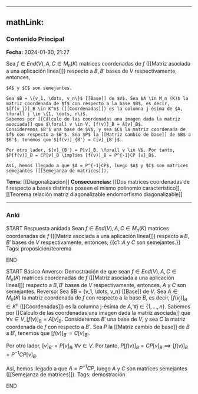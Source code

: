 
---
mathLink:
---
### Contenido Principal

**Fecha:** 2024-01-30, 21:27

Sea $f \in End(V), A, C \in M_n (K)$ matrices coordenadas de $f$ ([[Matriz asociada a una aplicación lineal]]) respecto a $B, B'$ bases de $V$ respectivamente, entonces,
```ad-proposition
$A$ y $C$ son semejantes.

```


```ad-proof
Sea $B = \{v_1, \dots, v_n\}$ [[Base]] de $V$. Sea $A \in M_n (K)$ la matriz coordenada de $f$ con respecto a la base $B$, es decir, $[f(v_j)]_B \in K^n$ ([[Coordenadas]]) es la columna j-ésima de $A, \forall j \in \{1, \dots, n\}$.
Sabemos por [[Cálculo de las coordenadas una imagen dada la matriz asociada]] que $\forall v \in V, [f(v)]_B = A[v]_B$.
Consideremos $B'$ una base de $V$, y sea $C$ la matriz coordenada de $f$ con respecto a $B'$. Sea $P$ la [[Matriz cambio de base]] de $B$ a $B'$, tenemos que $[f(v)]_{B'} = C[v]_{B'}$.

Por otro lador, $[v]_{B'} = P[v]_B, \forall v \in V$. Por tanto, $P[f(v)]_B = CP[v]_B \implies [f(v)]_B = P^{-1}CP [v]_B$.

Así, hemos llegado a que $A = P^{-1}CP$, luego $A$ y $C$ son matrices semejantes ([[Semejanza de matrices]]).

```


**Tema:** [[Diagonalización]]
**Consecuencias:** [[Dos matrices coordenadas de f respecto a bases distintas poseen el mismo polinomio característico]], [[Teorema relación matriz diagonalizable endomorfismo diagonalizable]]

---
### Anki

START
Respuesta anidada
Sean $f \in End(V), A, C \in M_n (K)$ matrices coordenadas de $f$ ([[Matriz asociada a una aplicación lineal]]) respecto a $B, B'$ bases de $V$ respectivamente, entonces, {{c1::$A$ y $C$ son semejantes.}}
Tags: proposición/teorema
<!--ID: 1706723823967-->
END

START
Básico
Anverso: Demostración de que sean $f \in End(V), A, C \in M_n (K)$ matrices coordenadas de $f$ ([[Matriz asociada a una aplicación lineal]]) respecto a $B, B'$ bases de $V$ respectivamente, entonces, $A$ y $C$ son semejantes.
Reverso: Sea $B = \{v_1, \dots, v_n\} [[Base]] de $V$. Sea $A \in M_n (K)$ la matriz coordenada de $f$ con respecto a la base $B$, es decir, $[f(v_j)]_B \in K^n$ ([[Coordenadas]]) es la columna j-ésima de $A, \forall j \in \{1, \dots, n\}$.
Sabemos por [[Cálculo de las coordenadas una imagen dada la matriz asociada]] que $\forall v \in V, [f(v)]_B = A[v]_B$.
Consideremos $B'$ una base de $V$, y sea $C$ la matriz coordenada de $f$ con respecto a $B'$. Sea $P$ la [[Matriz cambio de base]] de $B$ a $B'$, tenemos que $[f(v)]_{B'} = C[v]_{B'}$.

Por otro lador, $[v]_{B'} = P[v]_B, \forall v \in V$. Por tanto, $P[f(v)]_B = CP[v]_B \implies [f(v)]_B = P^{-1}CP [v]_B$.

Así, hemos llegado a que $A = P^{-1}CP$, luego $A$ y $C$ son matrices semejantes ([[Semejanza de matrices]]).
Tags: demostración
<!--ID: 1706723823972-->
END
